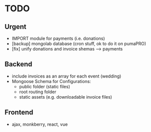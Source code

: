 # TODO

## Urgent

- IMPORT module for payments (i.e. donations)
- [backup] mongolab database (cron stuff, ok to do it on pumaPRO)
- [fix] unify donations and invoice shemas --> payments


## Backend

- include invoices as an array for each event (wedding)
- Mongoose Schema for Configurations:
    + public folder (static files)
    + root routing folder
    + static assets (e.g. downloadable invoice files)

## Frontend

- ajax, monkberry, react, vue